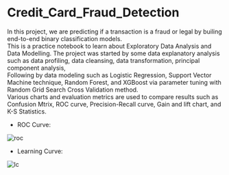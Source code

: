 # Credit_Card_Fraud_Detection
In this project, we are predicting if a transaction is a fraud or legal by builing end-to-end binary classification models.<br>
This is a practice notebook to learn about Exploratory Data Analysis and Data Modelling.
The project was started by some data explanatory analysis such as data profiling, data cleansing, data transformation, principal component analysis, <br>
Following by data modeling such as Logistic Regression, Support Vector Machine technique, Random Forest, and XGBoost via parameter tuning with Random Grid Search Cross Validation method. <br> 
Various charts and evaluation metrics are used to compare results such as Confusion Mtrix, ROC curve, Precision-Recall curve, Gain and lift chart, and K-S Statistics.

* ROC Curve:

![roc](https://user-images.githubusercontent.com/22400053/42591511-e03f3fa4-8514-11e8-9c84-e2b1bb6fc00d.jpg)

* Learning Curve: 

![lc](https://user-images.githubusercontent.com/22400053/42591576-12ec2f5c-8515-11e8-9fe1-3b96df10f34b.jpg)
